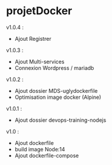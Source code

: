 # projetDocker

v1.0.4 :
  - Ajout Registrer

v1.0.3 :
  - Ajout Multi-services
  - Connexion Wordpress / mariadb

v1.0.2 :
  - Ajout dossier MDS-uglydockerfile
  - Optimisation image docker (Alpine)

v1.0.1 :
  - Ajout dossier devops-training-nodejs

v1.0 : 
  - Ajout dockerfile
  - build image Node:14
  - Ajout dockerfile-compose